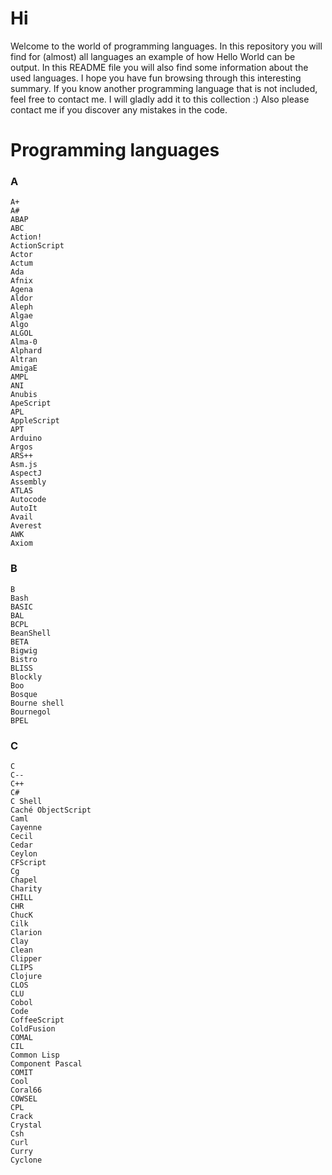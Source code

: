 # Hi 
Welcome to the world of programming languages. In this repository you will find for (almost) all languages an example of how Hello World can be output. In this README file you will also find some information about the used languages. I hope you have fun browsing through this interesting summary.
If you know another programming language that is not included, feel free to contact me. I will gladly add it to this collection :)
Also please contact me if you discover any mistakes in the code.

# Programming languages
### A
    A+
    A#
    ABAP
    ABC
    Action!
    ActionScript
    Actor
    Actum
    Ada
    Afnix
    Agena
    Aldor
    Aleph
    Algae
    Algo
    ALGOL
    Alma-0
    Alphard
    Altran
    AmigaE
    AMPL
    ANI
    Anubis
    ApeScript
    APL
    AppleScript
    APT
    Arduino
    Argos
    ARS++
    Asm.js
    AspectJ
    Assembly
    ATLAS
    Autocode
    AutoIt
    Avail
    Averest
    AWK
    Axiom

### B

    B
    Bash
    BASIC
    BAL
    BCPL
    BeanShell
    BETA
    Bigwig
    Bistro
    BLISS
    Blockly
    Boo
    Bosque
    Bourne shell
    Bournegol
    BPEL

### C

    C
    C--
    C++
    C#
    C Shell
    Caché ObjectScript
    Caml
    Cayenne
    Cecil
    Cedar
    Ceylon
    CFScript
    Cg
    Chapel
    Charity
    CHILL
    CHR
    ChucK
    Cilk
    Clarion
    Clay
    Clean
    Clipper
    CLIPS
    Clojure
    CLOS
    CLU
    Cobol
    Code
    CoffeeScript
    ColdFusion
    COMAL
    CIL
    Common Lisp
    Component Pascal
    COMIT
    Cool
    Coral66
    COWSEL
    CPL
    Crack
    Crystal
    Csh
    Curl
    Curry
    Cyclone




